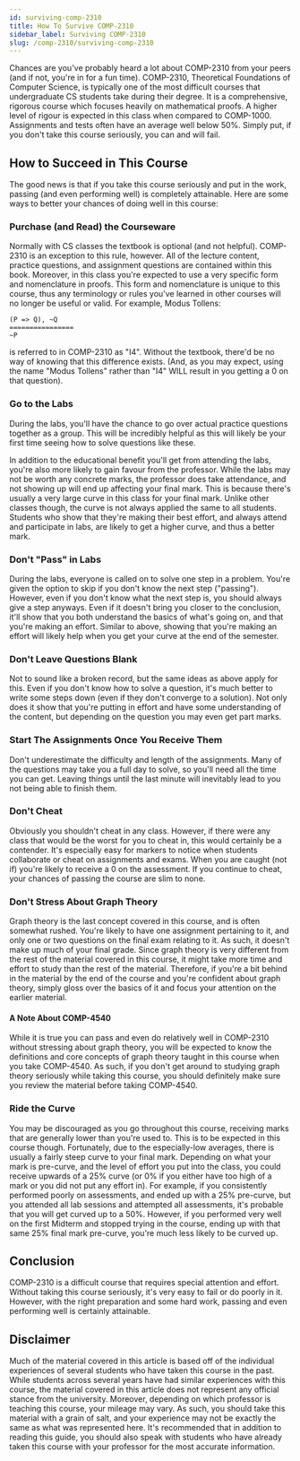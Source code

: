 ```yaml
---
id: surviving-comp-2310
title: How To Survive COMP-2310
sidebar_label: Surviving COMP-2310
slug: /comp-2310/surviving-comp-2310
---
```


Chances are you've probably heard a lot about COMP-2310 from your peers (and if not, you're in for a fun time). COMP-2310, Theoretical Foundations of Computer Science, is typically one of the most difficult courses that undergraduate CS students take during their degree. It is a comprehensive, rigorous course which focuses heavily on mathematical proofs. A higher level of rigour is expected in this class when compared to COMP-1000. Assignments and tests often have an average well below 50%. Simply put, if you don't take this course seriously, you can and will fail.

## How to Succeed in This Course

The good news is that if you take this course seriously and put in the work, passing (and even performing well) is completely attainable. Here are some ways to better your chances of doing well in this course:

### Purchase (and Read) the Courseware

Normally with CS classes the textbook is optional (and not helpful). COMP-2310 is an exception to this rule, however. All of the lecture content, practice questions, and assignment questions are contained within this book. Moreover, in this class you're expected to use a very specific form and nomenclature in proofs. This form and nomenclature is unique to this course, thus any terminology or rules you've learned in other courses will no longer be useful or valid. For example, Modus Tollens:

```
(P => Q), ~Q
================
~P
```

is referred to in COMP-2310 as "I4". Without the textbook, there'd be no way of knowing that this difference exists. (And, as you may expect, using the name "Modus Tollens" rather than "I4" WILL result in you getting a 0 on that question).

### Go to the Labs

During the labs, you'll have the chance to go over actual practice questions together as a group. This will be incredibly helpful as this will likely be your first time seeing how to solve questions like these.

In addition to the educational benefit you'll get from attending the labs, you're also more likely to gain favour from the professor. While the labs may not be worth any concrete marks, the professor does take attendance, and not showing up will end up affecting your final mark. This is because there's usually a very large curve in this class for your final mark. Unlike other classes though, the curve is not always applied the same to all students. Students who show that they're making their best effort, and always attend and participate in labs, are likely to get a higher curve, and thus a better mark.

### Don't "Pass" in Labs

During the labs, everyone is called on to solve one step in a problem. You're given the option to skip if you don't know the next step ("passing"). However, even if you don't know what the next step is, you should always give a step anyways. Even if it doesn't bring you closer to the conclusion, it'll show that you both understand the basics of what's going on, and that you're making an effort. Similar to above, showing that you're making an effort will likely help when you get your curve at the end of the semester.

### Don't Leave Questions Blank

Not to sound like a broken record, but the same ideas as above apply for this. Even if you don't know how to solve a question, it's much better to write some steps down (even if they don't converge to a solution). Not only does it show that you're putting in effort and have some understanding of the content, but depending on the question you may even get part marks.

### Start The Assignments Once You Receive Them

Don't underestimate the difficulty and length of the assignments. Many of the questions may take you a full day to solve, so you'll need all the time you can get. Leaving things until the last minute will inevitably lead to you not being able to finish them.

### Don't Cheat

Obviously you shouldn't cheat in any class. However, if there were any class that would be the worst for you to cheat in, this would certainly be a contender. It's especially easy for markers to notice when students collaborate or cheat on assignments and exams. When you are caught (not if) you're likely to receive a 0 on the assessment. If you continue to cheat, your chances of passing the course are slim to none.

### Don't Stress About Graph Theory

Graph theory is the last concept covered in this course, and is often somewhat rushed. You're likely to have one assignment pertaining to it, and only one or two questions on the final exam relating to it. As such, it doesn't make up much of your final grade. Since graph theory is very different from the rest of the material covered in this course, it might take more time and effort to study than the rest of the material. Therefore, if you're a bit behind in the material by the end of the course and you're confident about graph theory, simply gloss over the basics of it and focus your attention on the earlier material.

#### A Note About COMP-4540

While it is true you can pass and even do relatively well in COMP-2310 without stressing about graph theory, you will be expected to know the definitions and core concepts of graph theory taught in this course when you take COMP-4540. As such, if you don't get around to studying graph theory seriously while taking this course, you should definitely make sure you review the material before taking COMP-4540.

### Ride the Curve

You may be discouraged as you go throughout this course, receiving marks that are generally lower than you're used to. This is to be expected in this course though. Fortunately, due to the especially-low averages, there is usually a fairly steep curve to your final mark. Depending on what your mark is pre-curve, and the level of effort you put into the class, you could receive upwards of a 25% curve (or 0% if you either have too high of a mark or you did not put any effort in). For example, if you consistently performed poorly on assessments, and ended up with a 25% pre-curve, but you attended all lab sessions and attempted all assessments, it's probable that you will get curved up to a 50%. However, if you performed very well on the first Midterm and stopped trying in the course, ending up with that same 25% final mark pre-curve, you're much less likely to be curved up.

## Conclusion

COMP-2310 is a difficult course that requires special attention and effort. Without taking this course seriously, it's very easy to fail or do poorly in it. However, with the right preparation and some hard work, passing and even performing well is certainly attainable.

## Disclaimer

Much of the material covered in this article is based off of the individual experiences of several students who have taken this course in the past. While students across several years have had similar experiences with this course, the material covered in this article does not represent any official stance from the university. Moreover, depending on which professor is teaching this course, your mileage may vary. As such, you should take this material with a grain of salt, and your experience may not be exactly the same as what was represented here. It's recommended that in addition to reading this guide, you should also speak with students who have already taken this course with your professor for the most accurate information.
